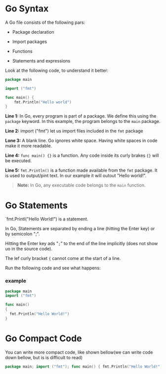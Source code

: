 # Go Syntax

A Go file consists of the following pars:

- Package declaration

- Import packages

- Functions

- Statements and expressions

Look at the following code, to understand it better:

```go
package main

import ("fmt")

func main() {
	fmt.Println("Hello world")
}
```

**Line 1:** In Go, every program is part of a package. We define this using the `package` keyword. In this example, the program belongs to the `main` package.

**Line 2:** import ("fmt") let us import files included in the `fmt` package

**Lone 3:** A blank line. Go ignores white space. Having white spaces in code make it more readable.

**Line 4:** `func main() {}` is a function. Any code inside its curly brakes `{}`
will be executed.

**Line 5:** `fmt.Println()` is a function made available from the `fmt` package. It is used to output/pint text. In our example it will outout "Hello world!".

> **Note:** In Go, any executable code belongs to the `main` function.

# Go Statements

`fmt.Printl("Hello World!") is a statement.

In Go, Statements are separated by ending a line (hitting the Enter key) or by semicolon ";".

Hitting the Enter key ads "`;`" to the end of the line implicitly (does not show uo in the source code).

The lef curly bracket `{` cannot come at the start of a line. 

Run the following code and see what happens:

### example 

```go
package main
import ("fmt")

func main()
{
  fmt.Println("Hello World!")
}
```

# Go Compact Code
You can write more compact code, like shown bellow(we can write code down bellow, but is is difficult to read)

```go
package main; import ("fmt"); func main() { fmt.Println("Hello World!");}
```